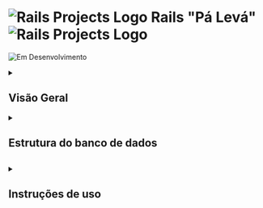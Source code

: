 # <img src="https://cdn-icons-png.flaticon.com/128/82/82667.png" alt="Rails Projects Logo" width="40" height="30" /> Rails "Pá Levá" <img src="https://cdn-icons-png.flaticon.com/128/82/82667.png" alt="Rails Projects Logo" width="40" height="30" /> 


![Em Desenvolvimento](https://img.shields.io/badge/status-Em%20Desenvolvimento-yellow)

<details>

<summary> <h2>Visão Geral</h2> </summary>

Este projeto está sendo desenvolvido como requisito avaliativo do programa <a href="https://treinadev.com.br/">Treina Dev</a> da <a href="https://www.campuscode.com.br/">Campus Code</a>. O projeto consiste num **Sistema de Gerenciamento de Estabelecimentos que Comercializam Alimentos** desenvolvido com Ruby on Rails.

</details>

<details>

<summary> <h2>Estrutura do banco de dados<h2> </summary>

![Diagrama](./public/diagrama.png)

</details>

<details>

<summary> <h2>Instruções de uso</h2> </summary>

---
## Configuração do Ruby
Este projeto requer o Ruby na versão `3.2.2`. Recomendamos usar [RVM](https://rvm.io/) ou [rbenv](https://github.com/rbenv/rbenv) para gerenciar versões do Ruby.

### Com RVM:
```bash
rvm install 3.2.2
rvm use 3.2.2
```

### Com rbenv:
```bash
rbenv install 3.2.2
rbenv local 3.2.2
```
Outra opção é inserir a sua versão do ruby diretamente no gemfile da aplicação.

## 1. Clonando o Repositório

Primeiro, você precisa clonar o repositório para o seu ambiente local. Abra o terminal e execute o seguinte comando:

```bash
git clone git@github.com:SamuelRocha91/rails_paleva.git
cd rails_paleva
```

## 2. Instalando as Dependências

Antes de rodar a aplicação, é necessário instalar as dependências. Para isso, use o Bundler:

```bash
bundle install
```

Isso irá instalar todas as gems necessárias para a aplicação.

## 3. Configurando o Banco de Dados

A aplicação utiliza o banco de dados para armazenar os dados. Siga os passos abaixo para configurar e migrar o banco de dados.

### Criar o Banco de Dados

Execute o seguinte comando para criar o banco de dados:

```bash
rails db:create
```

### OBS: Em caso de erro erro no procedimento anterior, pode ser preciso rodar: 
```bash
bundle install
bundle pristine
rails db:create
```

### Rodar as Migrações

Agora, você deve rodar as migrações para garantir que a estrutura do banco de dados esteja atualizada:

```bash
rails db:migrate
```

### Rodando as Seeds

Após as migrações, você pode rodar as *seeds* para popular o banco de dados com dados iniciais, como usuários e registros do sistema. Para isso, execute:

```bash
rails db:seed
```

Isso irá criar usuários e outros dados necessários para começar a testar a aplicação.

## 4. Usuários Preexistentes

Para facilitar a navegação e testes no sistema, preparamos alguns usuários padrão que você pode usar para se autenticar na aplicação:

### Usuários Administradores

- **Email**: urso@gmail.com
- **Senha**: 1234567891234

Este usuário tem acesso completo ao sistema e pode gerenciar todos os aspectos da aplicação.

### Usuários Comuns

- **Email**: boimanso@gmail.com'
- **Senha**: 1234567891234

Este usuário pode acessar as funcionalidades limitadas da aplicação, mas não tem permissões administrativas.

## 5. Rodando a Aplicação

Agora que o banco de dados foi configurado e as seeds foram aplicadas, você pode rodar a aplicação localmente. Execute o seguinte comando para iniciar o servidor:

```bash
rails server
```

Isso irá iniciar o servidor localmente. Você pode acessar a aplicação através do navegador, indo para [http://localhost:3000](http://localhost:3000).

## 6. Testando a Aplicação

Com o servidor em funcionamento, use as credenciais dos usuários fornecidos para navegar pela aplicação. O usuário administrador pode acessar todas as funcionalidades, enquanto o usuário comum pode testar funcionalidades limitadas.


</details>



